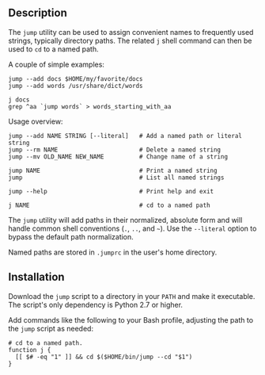 ## Description ##

The `jump` utility can be used to assign convenient names to frequently used
strings, typically directory paths. The related `j` shell command can then be
used to `cd` to a named path.

A couple of simple examples:

    jump --add docs $HOME/my/favorite/docs
    jump --add words /usr/share/dict/words

    j docs
    grep ^aa `jump words` > words_starting_with_aa

Usage overview:

    jump --add NAME STRING [--literal]   # Add a named path or literal string
    jump --rm NAME                       # Delete a named string
    jump --mv OLD_NAME NEW_NAME          # Change name of a string

    jump NAME                            # Print a named string
    jump                                 # List all named strings

    jump --help                          # Print help and exit

    j NAME                               # cd to a named path

The `jump` utility will add paths in their normalized, absolute form and will
handle common shell conventions (`.`, `..`, and `~`). Use the `--literal`
option to bypass the default path normalization.

Named paths are stored in `.jumprc` in the user's home directory.


## Installation ##

Download the `jump` script to a directory in your `PATH` and make it
executable. The script's only dependency is Python 2.7 or higher.

Add commands like the following to your Bash profile, adjusting the path to the
`jump` script as needed:

    # cd to a named path.
    function j {
      [[ $# -eq "1" ]] && cd $($HOME/bin/jump --cd "$1")
    }

